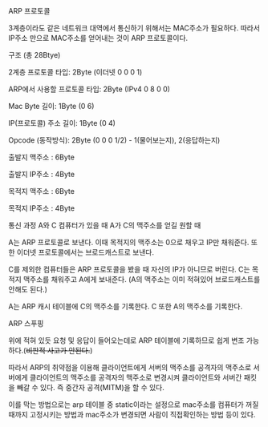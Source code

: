 ARP 프로토콜

3계층이라도 같은 네트워크 대역에서 통신하기 위해서는 MAC주소가 필요하다. 따라서 IP주소 만으로 MAC주소를 얻어내는 것이 ARP 프로토콜이다.



구조 (총 28Btye)

2계층 프로토콜 타입: 2Byte (이더넷 0 0 0 1)

ARP에서 사용할 프로토콜 타입: 2Byte (IPv4 0 8 0 0)

Mac Byte 길이: 1Byte (0 6)

IP(프로토콜) 주소 길이: 1Byte (0 4)

Opcode (동작방식): 2Byte (0 0 0 1/2) - 1(물어보는지), 2(응답하는지)

출발지 맥주소 : 6Byte

출발지 IP주소 : 4Byte

목적지 맥주소 : 6Byte

목적지 IP주소 : 4Byte



통신 과정
A와 C 컴퓨터가 있을 때 A가 C의 맥주소를 얻길 원할 때

A는 ARP 프로토콜로 보낸다. 이때 목적지의 맥주소는 0으로 채우고 IP만 채워준다.
또한 이더넷 프로토콜에서는 브로드캐스트로 보낸다.

C를 제외한 컴퓨터들은 ARP 프로토콜을 봤을 때 자신의 IP가 아니므로 버린다.
C는 목적지 맥주소를 채워주고 A에게 보내준다.
(A의 맥주소는 이미 적혀있어 브로드캐스트를 안해도 된다.)

A는 ARP 캐시 테이블에 C의 맥주소를 기록한다.
C 또한 A의 맥주소를 기록한다.



ARP 스푸핑

위에 적혀 있듯 요청 및 응답이 들어오는데로 ARP 테이블에 기록하므로 쉽게 변조 가능하다.(~~비판적 사고가 안된다.~~)

따라서 ARP의 취약점을 이용해 클라이언트에게 서버의 맥주소를 공격자의 맥주소로 서버에게 클라이언트의 맥주소를 공격자의 맥주소로 변경시켜 클라이언트와 서버간 패킷을 빼갈 수 있다. 즉 중간자 공격(MITM)을 할 수 있다.

이를 막는 방법으로는 arp 테이블 중 static이라는 설정으로 mac주소를 컴퓨터가 꺼질 때까지 고정시키는 방법과 mac주소가 변경되면 사람이 직접확인하는 방법 등이 있다.